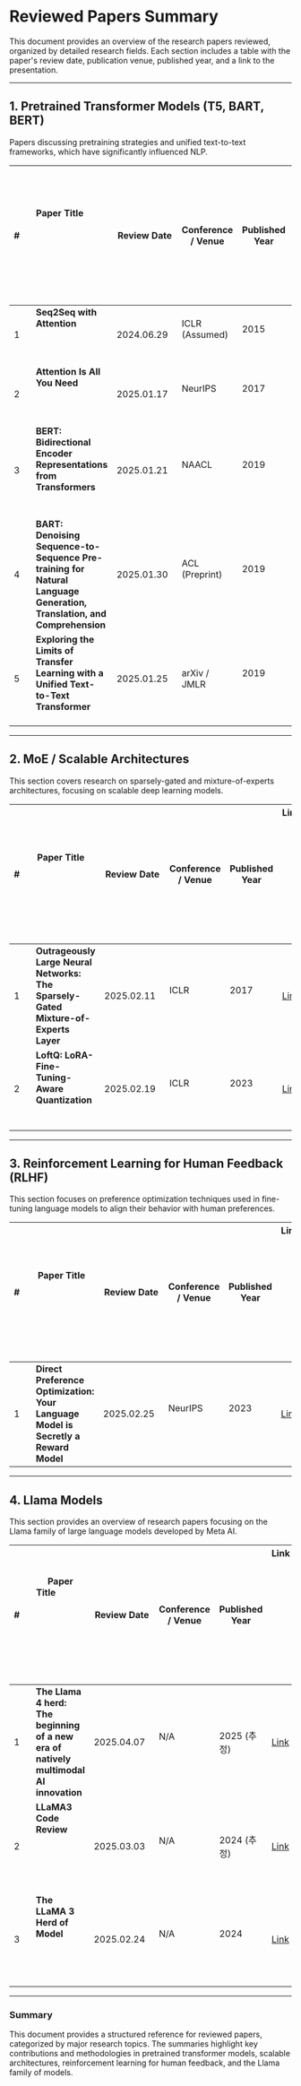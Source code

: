 # Reviewed Papers Summary

This document provides an overview of the research papers reviewed, organized by detailed research fields. Each section includes a table with the paper's review date, publication venue, published year, and a link to the presentation.

---

## 1. Pretrained Transformer Models (T5, BART, BERT)

Papers discussing pretraining strategies and unified text-to-text frameworks, which have significantly influenced NLP.

| #    | Paper Title                                                                                                            | Review Date  | Conference / Venue  | Published Year  | Link                                                                                                          |
| ---- | ---------------------------------------------------------------------------------------------------------------------- | ------------ | ------------------- | --------------- | ------------------------------------------------------------------------------------------------------------- |
| 1    | **Seq2Seq with Attention**                                                                                             | 2024.06.29   | ICLR (Assumed)      | 2015            | [Link](https://docs.google.com/presentation/d/1-iop7-Fl1rHyqmk_oOCYySII1ZMJ_5R5A8Il8RNtypw/edit#slide=id.p)   |
| 2    | **Attention Is All You Need**                                                                                          | 2025.01.17   | NeurIPS             | 2017            | [Link](https://docs.google.com/presentation/d/1Ot4-j7qjnmUXUFDz4lnPO5yzspzc44KSsF6qlBqaQYQ/edit?usp=sharing)  |
| 3    | **BERT: Bidirectional Encoder Representations from Transformers**                                                      | 2025.01.21   | NAACL               | 2019            | [Link](https://docs.google.com/presentation/d/1jXnY-XUmqbDP-8S07ohzwKElEkweXOiZ9eEZu5x83L8/edit?usp=sharing)  |
| 4    | **BART: Denoising Sequence-to-Sequence Pre-training for Natural Language Generation, Translation, and Comprehension**  | 2025.01.30   | ACL (Preprint)      | 2019            | [Link](https://docs.google.com/presentation/d/1G3L3qRQHZFukr5XntiWswpIZBZ15vhU4A8OAL7bvTwY/edit?usp=sharing)  |
| 5    | **Exploring the Limits of Transfer Learning with a Unified Text-to-Text Transformer**                                  | 2025.01.25   | arXiv / JMLR        | 2019            | [Link](https://docs.google.com/presentation/d/1s9Us2b5gyM_BHapcTuirmDaf6MmvA2Thswg2CS2Jg7o/edit?usp=sharing)  |

---

## 2. MoE / Scalable Architectures

This section covers research on sparsely-gated and mixture-of-experts architectures, focusing on scalable deep learning models.

| #    | Paper Title                                                                          | Review Date  | Conference / Venue  | Published Year  | Link                                                                                                          |
| ---- | ------------------------------------------------------------------------------------ | ------------ | ------------------- | --------------- | ------------------------------------------------------------------------------------------------------------- |
| 1    | **Outrageously Large Neural Networks: The Sparsely-Gated Mixture-of-Experts Layer**  | 2025.02.11   | ICLR                | 2017            | [Link](https://docs.google.com/presentation/d/13UgUTVf9Q6mWVIRAn1f0z6UXIe7-ffRQoYmWyGYHlds/edit?usp=sharing)  |
| 2    | **LoftQ: LoRA-Fine-Tuning-Aware Quantization**                                       | 2025.02.19   | ICLR                | 2023            | [Link](https://docs.google.com/presentation/d/1tZOsxXaG-ZXeiW4eDmvEqxX6DOCKMqCcSTCFYAQPSvA/edit?usp=sharing)  |

---

## 3. Reinforcement Learning for Human Feedback (RLHF)

This section focuses on preference optimization techniques used in fine-tuning language models to align their behavior with human preferences.

| #    | Paper Title                                                                         | Review Date  | Conference / Venue  | Published Year  | Link                                                                                                          |
| ---- | ----------------------------------------------------------------------------------- | ------------ | ------------------- | --------------- | ------------------------------------------------------------------------------------------------------------- |
| 1    | **Direct Preference Optimization: Your Language Model is Secretly a Reward Model**  | 2025.02.25   | NeurIPS             | 2023            | [Link](https://docs.google.com/presentation/d/15VFKz5KmtCisZk_eJR2lElSIlVobWm1Ekmod4z7qpvU/edit?usp=sharing)  |

---

## 4. Llama Models

This section provides an overview of research papers focusing on the Llama family of large language models developed by Meta AI.

| #    | Paper Title                                                                                                            | Review Date  | Conference / Venue  | Published Year  | Link                                                                                                           |
| ---- | ---------------------------------------------------------------------------------------------------------------------- | ------------ | ------------------- | --------------- | -------------------------------------------------------------------------------------------------------------- |
| 1    | **The Llama 4 herd: The beginning of a new era of natively multimodal AI innovation**                                  | 2025.04.07   | N/A                 | 2025 (추정)     | [Link](https://docs.google.com/presentation/d/1srpgm5Pwr8S03_gAXkLQTAApeXWttSD_MEOlUfXun78/edit?usp=sharing)   |
| 2    | **LLaMA3 Code Review**                                                                                                 | 2025.03.03   | N/A                 | 2024 (추정)     | [Link](https://docs.google.com/presentation/d/1F4bDtjeLYN2xcN9_hJ8kNy8Iq49W2uRAZGK_CGg92qI/edit?usp=sharing)   |
| 3    | **The LLaMA 3 Herd of Model**                                                                                          | 2025.02.24   | N/A                 | 2024            | [Link](https://docs.google.com/presentation/d/1YpTnPfxIb3cOoVC9htyeNhi6Y9-aefe_FSrMrlUrfsc/edit?usp=sharing)   |

---

### Summary

This document provides a structured reference for reviewed papers, categorized by major research topics. The summaries highlight key contributions and methodologies in pretrained transformer models, scalable architectures, reinforcement learning for human feedback, and the Llama family of models.
